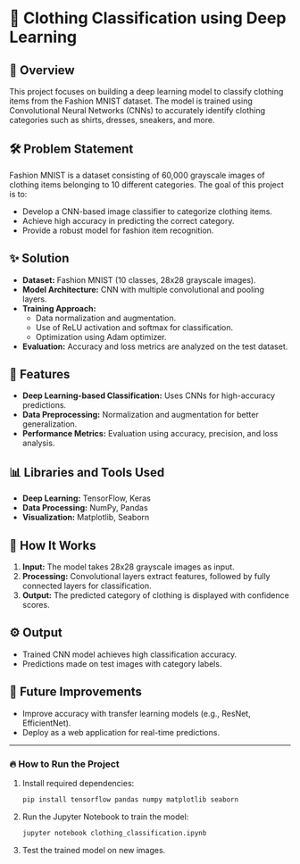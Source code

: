 # 👕 Clothing Classification using Deep Learning

## 📖 Overview
This project focuses on building a deep learning model to classify clothing items from the Fashion MNIST dataset. The model is trained using Convolutional Neural Networks (CNNs) to accurately identify clothing categories such as shirts, dresses, sneakers, and more.

## 🛠️ Problem Statement
Fashion MNIST is a dataset consisting of 60,000 grayscale images of clothing items belonging to 10 different categories. The goal of this project is to:
- Develop a CNN-based image classifier to categorize clothing items.
- Achieve high accuracy in predicting the correct category.
- Provide a robust model for fashion item recognition.

## ✨ Solution
- **Dataset:** Fashion MNIST (10 classes, 28x28 grayscale images).
- **Model Architecture:** CNN with multiple convolutional and pooling layers.
- **Training Approach:**
  - Data normalization and augmentation.
  - Use of ReLU activation and softmax for classification.
  - Optimization using Adam optimizer.
- **Evaluation:** Accuracy and loss metrics are analyzed on the test dataset.

## 📝 Features
- **Deep Learning-based Classification:** Uses CNNs for high-accuracy predictions.
- **Data Preprocessing:** Normalization and augmentation for better generalization.
- **Performance Metrics:** Evaluation using accuracy, precision, and loss analysis.

## 📊 Libraries and Tools Used
- **Deep Learning:** TensorFlow, Keras
- **Data Processing:** NumPy, Pandas
- **Visualization:** Matplotlib, Seaborn

## 🚀 How It Works
1. **Input:** The model takes 28x28 grayscale images as input.
2. **Processing:** Convolutional layers extract features, followed by fully connected layers for classification.
3. **Output:** The predicted category of clothing is displayed with confidence scores.

## ⚙️ Output
- Trained CNN model achieves high classification accuracy.
- Predictions made on test images with category labels.

## 📌 Future Improvements
- Improve accuracy with transfer learning models (e.g., ResNet, EfficientNet).
- Deploy as a web application for real-time predictions.

---

### 🔥 How to Run the Project
1. Install required dependencies:
   ```bash
   pip install tensorflow pandas numpy matplotlib seaborn
2. Run the Jupyter Notebook to train the model:
   ```bash
   jupyter notebook clothing_classification.ipynb
3. Test the trained model on new images.
